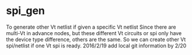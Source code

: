 # spi_gen
To generate other Vt netlist if given a specific Vt netlist
Since there are multi-Vt in advance nodes, but these different Vt circuits or spi only have the device type difference, 
others are the same. So we can create other Vt spi/netlist if one Vt spi is ready.
2016/2/19
add local git information by 2/20
